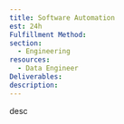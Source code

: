 ```yaml
---
title: Software Automation
est: 24h
Fulfillment Method: 
section:
  - Engineering
resources:
  - Data Engineer
Deliverables:  
description: 
---
```


desc